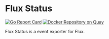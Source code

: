 # Flux Status
[![Go Report Card](https://goreportcard.com/badge/github.com/XenitAB/flux-status)](https://goreportcard.com/report/github.com/XenitAB/flux-status)
[![Docker Repository on Quay](https://quay.io/repository/xenitab/flux-status/status "Docker Repository on Quay")](https://quay.io/repository/xenitab/flux-status)

Flux Status is a event exporter for Flux.
